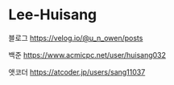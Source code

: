 # Lee-Huisang
블로그
https://velog.io/@u_n_owen/posts

백준
https://www.acmicpc.net/user/huisang032

앳코더
https://atcoder.jp/users/sang11037
